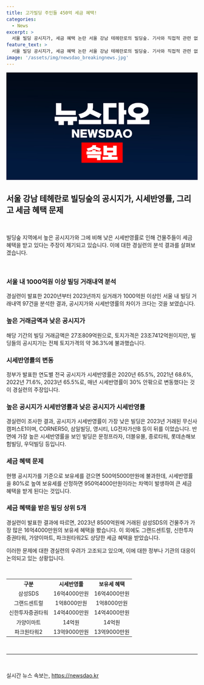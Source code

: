 ```yaml
---
title: 고가빌딩 주인들 450억 세금 혜택!
categories:
  - News
excerpt: >
  서울 빌딩 공시지가, 세금 혜택 논란 서울 강남 테헤란로의 빌딩숲. 기사와 직접적 관련 없음. 경실련은 서울 내 1000억원이 넘는 고가 빌딩의 공시지가 시세반영률에 대한 논란을 제기했다. 분석 결과, 공시지가가 실거래가에 비해 낮아 세금 혜택을 받는 것으로 지적되며, 이에 대한 예시와 함께 현행 공시지가가 조세기준에 부합하지 않는 문제를 제기했다. 해당 논란은 건물주들의 세금 혜택과 조세기준의 공정성에 대한 의구심을 불러일으키고 있다.
feature_text: >
  서울 빌딩 공시지가, 세금 혜택 논란 서울 강남 테헤란로의 빌딩숲. 기사와 직접적 관련 없음. 경실련은 서울 내 1000억원이 넘는 고가 빌딩의 공시지가 시세반영률에 대한 논란을 제기했다. 분석 결과, 공시지가가 실거래가에 비해 낮아 세금 혜택을 받는 것으로 지적되며, 이에 대한 예시와 함께 현행 공시지가가 조세기준에 부합하지 않는 문제를 제기했다. 해당 논란은 건물주들의 세금 혜택과 조세기준의 공정성에 대한 의구심을 불러일으키고 있다.
image: '/assets/img/newsdao_breakingnews.jpg'
---
```


<p><img src="/assets/img/newsdao_breakingnews.jpg" alt="ranknews 속보" /></p>

<h2 data-ke-size="size26">서울 강남 테헤란로 빌딩숲의 공시지가, 시세반영률, 그리고 세금 혜택 문제</h2>

<p data-ke-size="size16">&nbsp;</p>

<p>빌딩숲 지역에서 높은 공시지가와 그에 비해 낮은 시세반영률로 인해 건물주들이 세금 혜택을 받고 있다는 주장이 제기되고 있습니다. 이에 대한 경실련의 분석 결과를 살펴보겠습니다.</p>

<p data-ke-size="size16">&nbsp;</p>

<h3>서울 내 1000억원 이상 빌딩 거래내역 분석</h3>

<p data-ke-size="size16">경실련이 발표한 2020년부터 2023년까지 실거래가 1000억원 이상인 서울 내 빌딩 거래내역 97건을 분석한 결과, 공시지가와 시세반영률의 차이가 크다는 것을 보였습니다.</p>

<h3>높은 거래금액과 낮은 공시지가</h3>

<p data-ke-size="size16">해당 기간의 빌딩 거래금액은 27조809억원으로, 토지가격은 23조7412억원이지만, 빌딩들의 공시지가는 전체 토지가격의 약 36.3%에 불과했습니다.</p>

<h3>시세반영률의 변동</h3>

<p data-ke-size="size16">정부가 발표한 연도별 전국 공시지가 시세반영률은 2020년 65.5%, 2021년 68.6%, 2022년 71.6%, 2023년 65.5%로, 매년 시세반영률이 30% 안팎으로 변동했다는 것이 경실련의 주장입니다.</p>

<h3>높은 공시지가 시세반영률과 낮은 공시지가 시세반영률</h3>

<p data-ke-size="size16">경실련이 조사한 결과, 공시지가 시세반영률이 가장 낮은 빌딩은 2023년 거래된 무신사캠퍼스E1이며, CORNER50, 삼일빌딩, 영시티, LG전자가산B 등이 뒤를 이었습니다. 반면에 가장 높은 시세반영률을 보인 빌딩은 문정프라자, 더블유몰, 종로타워, 롯데손해보험빌딩, 우덕빌딩 등입니다.</p>

<h3>세금 혜택 문제</h3>

<p data-ke-size="size16">현행 공시지가를 기준으로 보유세를 걷으면 500억5000만원에 불과한데, 시세반영률을 80%로 높여 보유세를 산정하면 950억4000만원이라는 차액이 발생하여 큰 세금 혜택을 받게 된다는 것입니다.</p>

<h3>세금 혜택을 받은 빌딩 상위 5개</h3>

<p data-ke-size="size16">경실련이 발표한 결과에 따르면, 2023년 8500억원에 거래된 삼성SDS의 건물주가 가장 많은 16억4000만원의 보유세 혜택을 봤습니다. 이 외에도 그랜드센트럴, 신한투자증권타워, 가양이마트, 파크원타워2도 상당한 세금 혜택을 받았습니다.</p>

<p>이러한 문제에 대한 경실련의 우려가 고조되고 있으며, 이에 대한 정부나 기관의 대응이 논의되고 있는 상황입니다.</p>

<p data-ke-size="size16">&nbsp;</p>

<table>
  <tbody>
    <tr>
      <td style="text-align: center; height: 17px;"><b>구분</b></td>
      <td style="text-align: center; height: 17px;"><b>시세반영률</b></td>
      <td style="text-align: center; height: 17px;"><b>보유세 혜택</b></td>
    </tr>
    <tr>
      <td style="text-align: center; height: 17px;">삼성SDS</td>
      <td style="text-align: center; height: 17px;">16억4000만원</td>
      <td style="text-align: center; height: 17px;">16억4000만원</td>
    </tr>
    <tr>
      <td style="text-align: center; height: 17px;">그랜드센트럴</td>
      <td style="text-align: center; height: 17px;">1억8000만원</td>
      <td style="text-align: center; height: 17px;">1억8000만원</td>
    </tr>
    <tr>
      <td style="text-align: center; height: 17px;">신한투자증권타워</td>
      <td style="text-align: center; height: 17px;">14억4000만원</td>
      <td style="text-align: center; height: 17px;">14억4000만원</td>
    </tr>
    <tr>
      <td style="text-align: center; height: 17px;">가양이마트</td>
      <td style="text-align: center; height: 17px;">14억원</td>
      <td style="text-align: center; height: 17px;">14억원</td>
    </tr>
    <tr>
      <td style="text-align: center; height: 17px;">파크원타워2</td>
      <td style="text-align: center; height: 17px;">13억9000만원</td>
      <td style="text-align: center; height: 17px;">13억9000만원</td>
    </tr>
  </tbody>
</table>

<p data-ke-size="size16">&nbsp;</p>

<hr>

<p data-ke-size="size16">&nbsp;</p>
실시간 뉴스 속보는, <a href="https://newsdao.kr" rel="dofollow">https://newsdao.kr</a>


